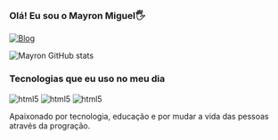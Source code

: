 ### Olá! Eu sou o Mayron Miguel🖐️

[![Blog](https://img.shields.io/badge/LinkedIn-0077B5?style=for-the-badge&logo=linkedin&logoColor=white/)](https://linkedin.com/in/mayron-miguel-de-freitas/)

![Mayron GitHub stats](https://github-readme-stats.vercel.app/api?username=mayronmiguel&show_icons=true&theme=tokyonight)

### Tecnologias que eu uso no meu dia 
<div style="display: inline_block"></div>
  <img align="center" alt="html5" src="https://img.shields.io/badge/Java-ED8B00?style=for-the-badge&logo=openjdk&logoColor=white" />
  <img align="center" alt="html5" src="https://img.shields.io/badge/HTML5-E34F26?style=for-the-badge&logo=html5&logoColor=white" />
  <img align="center" alt="html5" src="https://img.shields.io/badge/CSS3-1572B6?style=for-the-badge&logo=css3&logoColor=white" />
  </div><br>

  Apaixonado por tecnologia, educação e por mudar a vida das pessoas através da progração.

  

